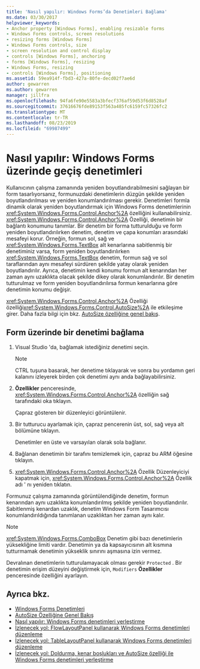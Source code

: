 ```yaml
---
title: 'Nasıl yapılır: Windows Forms’da Denetimleri Bağlama'
ms.date: 03/30/2017
helpviewer_keywords:
- Anchor property [Windows Forms], enabling resizable forms
- Windows Forms controls, screen resolutions
- resizing forms [Windows Forms]
- Windows Forms controls, size
- screen resolution and control display
- controls [Windows Forms], anchoring
- forms [Windows Forms], resizing
- Windows Forms, resizing
- controls [Windows Forms], positioning
ms.assetid: 59ea914f-fbd3-427a-80fe-decd02f7ae6d
author: gewarren
ms.author: gewarren
manager: jillfra
ms.openlocfilehash: 94fa6fe90e5583a3bfecf376af59d53f6d8528af
ms.sourcegitcommit: 37616676fde89153f563a485fc6159fc57326fc2
ms.translationtype: MT
ms.contentlocale: tr-TR
ms.lasthandoff: 08/23/2019
ms.locfileid: "69987499"
---
```

# <a name="how-to-anchor-controls-on-windows-forms"></a>Nasıl yapılır: Windows Forms üzerinde geçiş denetimleri

Kullanıcının çalışma zamanında yeniden boyutlandırabilmesini sağlayan bir form tasarlıyorsanız, formunuzdaki denetimlerin düzgün şekilde yeniden boyutlandırılması ve yeniden konumlandırılması gerekir. Denetimleri formla dinamik olarak yeniden boyutlandırmak için Windows Forms denetimlerinin <xref:System.Windows.Forms.Control.Anchor%2A> özelliğini kullanabilirsiniz. <xref:System.Windows.Forms.Control.Anchor%2A> Özelliği, denetimin bir bağlantı konumunu tanımlar. Bir denetim bir forma tutturulduğu ve form yeniden boyutlandırılırken denetim, denetim ve çapa konumları arasındaki mesafeyi korur. Örneğin, formun sol, sağ ve <xref:System.Windows.Forms.TextBox> alt kenarlarına sabitlenmiş bir denetiminiz varsa, form yeniden boyutlandırılırken <xref:System.Windows.Forms.TextBox> denetim, formun sağ ve sol taraflarından aynı mesafeyi sürdüren şekilde yatay olarak yeniden boyutlandırılır. Ayrıca, denetimin kendi konumu formun alt kenarından her zaman aynı uzaklıkta olacak şekilde dikey olarak konumlandırılır. Bir denetim tutturulmaz ve form yeniden boyutlandırılırsa formun kenarlarına göre denetimin konumu değişir.

<xref:System.Windows.Forms.Control.Anchor%2A> Özelliği özelliği<xref:System.Windows.Forms.Control.AutoSize%2A> ile etkileşime girer. Daha fazla bilgi için bkz. [AutoSize özelliğine genel bakış](autosize-property-overview.md).

## <a name="anchor-a-control-on-a-form"></a>Form üzerinde bir denetimi bağlama

1. Visual Studio 'da, bağlamak istediğiniz denetimi seçin.

    > [!NOTE]
    > CTRL tuşuna basarak, her denetime tıklayarak ve sonra bu yordamın geri kalanını izleyerek birden çok denetimi aynı anda bağlayabilirsiniz.

2. **Özellikler** penceresinde, <xref:System.Windows.Forms.Control.Anchor%2A> özelliğin sağ tarafındaki oka tıklayın.

     Çapraz gösteren bir düzenleyici görüntülenir.

3. Bir tutturucu ayarlamak için, çapraz pencerenin üst, sol, sağ veya alt bölümüne tıklayın.

     Denetimler en üste ve varsayılan olarak sola bağlanır.

4. Bağlanan denetimin bir tarafını temizlemek için, çapraz bu ARM öğesine tıklayın.

5. <xref:System.Windows.Forms.Control.Anchor%2A> Özellik Düzenleyiciyi kapatmak için, <xref:System.Windows.Forms.Control.Anchor%2A> Özellik adı ' nı yeniden tıklatın.

Formunuz çalışma zamanında görüntülendiğinde denetim, formun kenarından aynı uzaklıkta konumlandırılmış şekilde yeniden boyutlandırılır. Sabitlenmiş kenardan uzaklık, denetim Windows Form Tasarımcısı konumlandırıldığında tanımlanan uzaklıktan her zaman aynı kalır.

> [!NOTE]
> <xref:System.Windows.Forms.ComboBox> Denetim gibi bazı denetimlerin yüksekliğine limiti vardır. Denetimin ya da kapsayıcısının alt kısmına tutturmamak denetimin yükseklik sınırını aşmasına izin vermez.

Devralınan denetimlerin tutturulamayacak olması gerekir `Protected` . Bir denetimin erişim düzeyini değiştirmek için, `Modifiers` **Özellikler** penceresinde özelliğini ayarlayın.

## <a name="see-also"></a>Ayrıca bkz.

- [Windows Forms Denetimleri](index.md)
- [AutoSize Özelliğine Genel Bakış](autosize-property-overview.md)
- [Nasıl yapılır: Windows Forms denetimleri yerleştirme](how-to-dock-controls-on-windows-forms.md)
- [İzlenecek yol: FlowLayoutPanel kullanarak Windows Forms denetimleri düzenleme](walkthrough-arranging-controls-on-windows-forms-using-a-flowlayoutpanel.md)
- [İzlenecek yol: TableLayoutPanel kullanarak Windows Forms denetimleri düzenleme](walkthrough-arranging-controls-on-windows-forms-using-a-tablelayoutpanel.md)
- [İzlenecek yol: Doldurma, kenar boşlukları ve AutoSize özelliği ile Windows Forms denetimleri yerleştirme](windows-forms-controls-padding-autosize.md)
